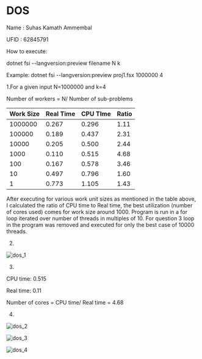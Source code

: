 # DOS
 
Name : Suhas Kamath Ammembal

UFID : 62845791

How to execute:

dotnet fsi --langversion:preview filename N k

Example: dotnet fsi --langversion:preview proj1.fsx 1000000 4

1.For a given input N=1000000 and k=4

Number of workers = N/ Number of sub-problems

| Work Size | Real Time | CPU TIme | Ratio |
| --- | --- | --- | --- |
| 1000000 | 0.267 | 0.296 | 1.11 |
| 100000 | 0.189 | 0.437 | 2.31 |
| 10000 | 0.205 | 0.500 | 2.44 |
| 1000 | 0.110 | 0.515 | 4.68 |
| 100 | 0.167 | 0.578 | 3.46 |
| 10 | 0.497 | 0.796 | 1.60 |
| 1 | 0.773 | 1.105 | 1.43 |

After executing for various work unit sizes as mentioned in the table above, I calculated the ratio of CPU time to Real time, the best utilization (number of cores used) comes for work size around 1000. Program is run in a for loop iterated over number of threads in multiples of 10. For question 3 loop in the program was removed and executed for only the best case of 10000 threads.

2.
![dos_1](https://user-images.githubusercontent.com/43454518/93786988-eece0c00-fbfd-11ea-975b-a0f84746d114.png)


3.
CPU time: 0.515

Real time: 0.11

Number of cores = CPU time/ Real time = 4.68

4.
![dos_2](https://user-images.githubusercontent.com/43454518/93789508-eecf0b80-fbff-11ea-89f1-0a31080a5ec4.png)

![dos_3](https://user-images.githubusercontent.com/43454518/93789726-348bd400-fc00-11ea-9a5b-91772cfc949a.png)

![dos_4](https://user-images.githubusercontent.com/43454518/93789759-41a8c300-fc00-11ea-8b6b-56dd1d1d72f3.png)

 
